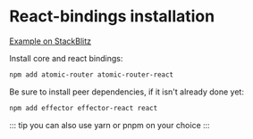 # React-bindings installation

[Example on StackBlitz](https://stackblitz.com/edit/react-fglswy)

Install core and react bindings:

```bash
npm add atomic-router atomic-router-react
```

Be sure to install peer dependencies, if it isn't already done yet:

```bash
npm add effector effector-react react
```

::: tip
you can also use yarn or pnpm on your choice
:::
